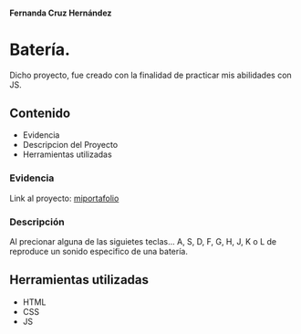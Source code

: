 #### Fernanda Cruz Hernández
# Batería.

<!---
Primero va el objetivo:
-->
Dicho proyecto, fue creado con la finalidad de practicar mis abilidades con JS.

<!---Indice: Objetivo, Evidencia o demostración (link a el proyecto ya en internet), Qué construimos, Tecnologías, Requisitos -->
## Contenido
+ Evidencia
+ Descripcion del Proyecto
+ Herramientas utilizadas

<!-- Evidencia, capturas de pantalla, el link al proyecto. -->
### Evidencia
Link al proyecto: [miportafolio](https://portafolio-fercruzh.netlify.app/)

<!-- Descripción del proyecto, cómo se contruyó. -->
### Descripción
Al precionar alguna de las siguietes teclas... A, S, D, F, G, H, J, K o L de reproduce un sonido especifico de una batería.

<!--  Listan las herramientas: ej (HTML, CSS, JS, Bootstrap, Typewriter JS) -->
## Herramientas utilizadas
+ HTML
+ CSS
+ JS

<!--  Pasos para instalar su proyecto y correrlo o puedes agregar los créditos del proyecto. -->
